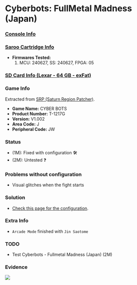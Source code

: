 # Cyberbots: FullMetal Madness (Japan)

### [Console Info](../../../../Info/Consoles/VA13/README.md)

### [Saroo Cartridge Info](../../../../Info/Cartridges/RetroGameParadiseStore/1.32F/README.md)

- <b>Firmwares Tested:</b>
  1. MCU: 240627, SS: 240627, FPGA: 05

### [SD Card Info (Lexar - 64 GB - exFat)](../../../../Info/SdCards/Lexar/64GB/exfat/README.md)

### Game Info

Extracted from [SRP (Saturn Region Patcher)](https://segaxtreme.net/resources/saturn-region-patcher.81/download).

- <b>Game Name:</b> CYBER BOTS
- <b>Product Number:</b> T-1217G
- <b>Version:</b> V1.002
- <b>Area Code:</b> J
- <b>Peripheral Code:</b> JW

### Status

- (1M): Fixed with configuration :hammer_and_wrench:
- (2M): Untested :question:

### Problems without configuration

- Visual glitches when the fight starts

### Solution

- [Check this page for the configuration](https://github.com/williamdsw/saroo-configuration-list/blob/master/J/T-1217G/README.md).

### Extra Info

- `Arcade Mode` finished with `Jin Saotome`

### TODO

- Test Cyberbots - Fullmetal Madness (Japan) (2M)

### Evidence

[![](https://img.youtube.com/vi/CRDTKb3nweI/0.jpg)](https://www.youtube.com/watch?v=CRDTKb3nweI)
